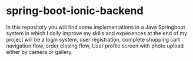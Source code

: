 # spring-boot-ionic-backend

   In this repository you will find some implementations in a Java Springboot system in which I daily improve my skills and experiences at the end of my project will be a login system, user registration,  complete shopping cart navigation flow, order closing flow, User profile screen with photo upload either by camera or gallery.
